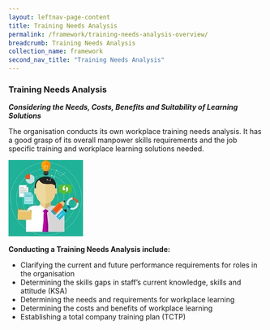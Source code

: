 ```yaml
---
layout: leftnav-page-content
title: Training Needs Analysis
permalink: /framework/training-needs-analysis-overview/
breadcrumb: Training Needs Analysis
collection_name: framework
second_nav_title: "Training Needs Analysis"
---
```




### **Training Needs Analysis**
***Considering the Needs, Costs, Benefits and Suitability of Learning Solutions***

The organisation conducts its own workplace training needs analysis. It has a good grasp of its overall manpower skills requirements and the job specific training and workplace learning solutions needed.

<div class="row">
    <div class="col is-6">
		<figure style="margin:0;">
			<img src="/images/tna.jpg" alt="Strategy"/>
			<figcaption class="has-text-weight-bold" style="color:#D2A00A"> </figcaption>
		</figure>
	</div>
	<div class="col is-6">
        <p>	
		<b>Conducting a Training Needs Analysis include:</b>
            <ul>
                <li>Clarifying the current and future performance requirements for roles in the organisation</li>
                <li>Determining the skills gaps in staff’s current knowledge, skills and attitude (KSA)</li>
		<li>Determining  the needs and requirements for workplace learning</li>
                <li>Determining the costs and benefits of workplace learning</li>
		<li>Establishing a total company training plan (TCTP)</li>    		    
            </ul>
		</p>
	</div>
</div>
